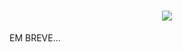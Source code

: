 <h1 align="center">
  <img src="https://user-images.githubusercontent.com/82516932/175792514-ce3e405a-f248-4f20-8051-86a7834cf989.png">
</h1>

EM BREVE... 

